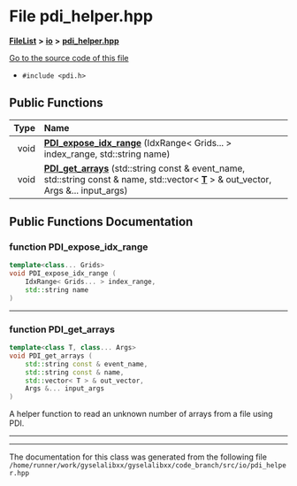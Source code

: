 

# File pdi\_helper.hpp



[**FileList**](files.md) **>** [**io**](dir_c184e51c84f2c3f0345bbc8a0d75d3e1.md) **>** [**pdi\_helper.hpp**](pdi__helper_8hpp.md)

[Go to the source code of this file](pdi__helper_8hpp_source.md)



* `#include <pdi.h>`





































## Public Functions

| Type | Name |
| ---: | :--- |
|  void | [**PDI\_expose\_idx\_range**](#function-pdi_expose_idx_range) (IdxRange&lt; Grids... &gt; index\_range, std::string name) <br> |
|  void | [**PDI\_get\_arrays**](#function-pdi_get_arrays) (std::string const & event\_name, std::string const & name, std::vector&lt; [**T**](structT.md) &gt; & out\_vector, Args &... input\_args) <br> |




























## Public Functions Documentation




### function PDI\_expose\_idx\_range 

```C++
template<class... Grids>
void PDI_expose_idx_range (
    IdxRange< Grids... > index_range,
    std::string name
) 
```




<hr>



### function PDI\_get\_arrays 

```C++
template<class T, class... Args>
void PDI_get_arrays (
    std::string const & event_name,
    std::string const & name,
    std::vector< T > & out_vector,
    Args &... input_args
) 
```



A helper function to read an unknown number of arrays from a file using PDI. 


        

<hr>

------------------------------
The documentation for this class was generated from the following file `/home/runner/work/gyselalibxx/gyselalibxx/code_branch/src/io/pdi_helper.hpp`

